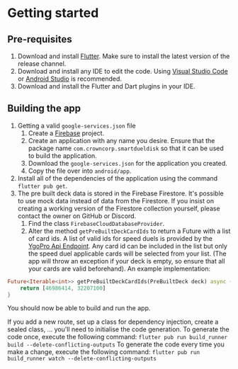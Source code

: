 # Getting started

## Pre-requisites

1. Download and install [Flutter](https://flutter.dev/docs/get-started/install). Make sure to install the latest version of the release channel.
1. Download and install any IDE to edit the code. Using [Visual Studio Code](https://code.visualstudio.com/) or [Android Studio](https://developer.android.com/studio/install) is recommended.
1. Download and install the Flutter and Dart plugins in your IDE.

## Building the app

1. Getting a valid `google-services.json` file
    1. Create a [Firebase](https://console.firebase.google.com) project.
    1. Create an application with any name you desire. Ensure that the package name `com.crowncorp.smartdueldisk` so that it can be used to build the application.
    1. Download the `google-services.json` for the application you created.
    1. Copy the file over into `android/app`.
1. Install all of the dependencies of the application using the command `flutter pub get`.
1. The pre built deck data is stored in the Firebase Firestore. It's possible to use mock data instead of data from the Firestore. If you insist on creating a working version of the Firestore collection yourself, please contact the owner on GitHub or Discord.
    1. Find the class `FirebaseCloudDatabaseProvider`.
    1. Alter the method `getPreBuiltDeckCardIds` to return a Future with a list of card ids. A list of valid ids for speed duels is provided by the [YgoPro Api Endpoint](https://db.ygoprodeck.com/api/v7/cardinfo.php?format=Speed%20Duel). Any card id can be included in the list but only the speed duel applicable cards will be selected from your list. (The app will throw an exception if your deck is empty, so ensure that all your cards are valid beforehand).
An example implementation:

```dart
Future<Iterable<int>> getPreBuiltDeckCardIds(PreBuiltDeck deck) async {
    return [46986414, 32207100]
}
```

You should now be able to build and run the app.

If you add a new route, set up a class for dependency injection, create a sealed class, ... you'll need to initialise the code generation.
To generate the code once, execute the following command: `flutter pub run build_runner build --delete-conflicting-outputs`
To generate the code every time you make a change, execute the following command: `flutter pub run build_runner watch --delete-conflicting-outputs`
